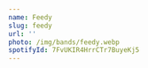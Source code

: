 ```yaml
---
name: Feedy
slug: feedy
url: ''
photo: /img/bands/feedy.webp
spotifyId: 7FvUKIR4HrrCTr7BuyeKj5
---
```

